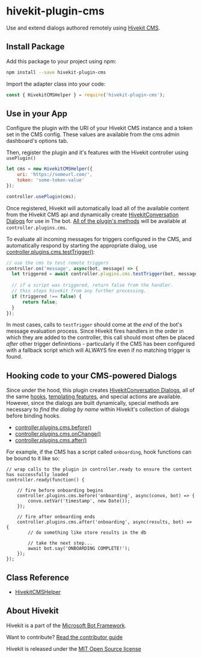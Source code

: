 # hivekit-plugin-cms

Use and extend dialogs authored remotely using [Hivekit CMS](https://github.com/texthive/hivekit-cms#readme).

## Install Package

Add this package to your project using npm:

```bash
npm install --save hivekit-plugin-cms
```

Import the adapter class into your code:

```javascript
const { HivekitCMSHelper } = require('hivekit-plugin-cms');
```

## Use in your App

Configure the plugin with the URI of your Hivekit CMS instance and a token set in the CMS config.
These values are available from the cms admin dashboard's options tab.

Then, register the plugin and it's features with the Hivekit controller using `usePlugin()`

```javascript
let cms = new HivekitCMSHelper({
    uri: 'https://someurl.com/',
    token: 'some-token-value'
});

controller.usePlugin(cms);
```

Once registered, Hivekit will automatically load all of the available content from the Hivekit CMS api and dynamically create [HivekitConversation Dialogs](../docs/reference/core.md#hivekitconversation) for use in The bot.  [All of the plugin's methods](../docs/reference/cms.md) will be available at `controller.plugins.cms`.

To evaluate all incoming messages for triggers configured in the CMS, and automatically respond by starting the appropriate dialog, use [controller.plugins.cms.testTrigger()](../docs/reference/cms.md#testtrigger):

```javascript
// use the cms to test remote triggers
controller.on('message', async(bot, message) => {
  let triggered = await controller.plugins.cms.testTrigger(bot, message);
  
  // if a script was triggered, return false from the handler.
  // this stops hivekit from any further processing.
  if (triggered !== false) {
      return false;
  }
});
```

In most cases, calls to `testTrigger` should come at the _end_ of the bot's message evaluation process. Since Hivekit fires handlers in the order in which they are added to the controller, this call should most often be placed _after_ other trigger definintions - particularly if the CMS has been configured with a fallback script which will ALWAYS fire even if no matching trigger is found.

## Hooking code to your CMS-powered Dialogs

Since under the hood, this plugin creates [HivekitConversation Dialogs](../docs/reference/core.md#hivekitconversation), all of the same [hooks](../docs/conversations.md#hooks), [templating features](../docs/conversations.md#using-variable-tokens-and-templates-in-conversation-threads), and special actions are available. However, since the dialogs are built dynamically, special methods are necessary to _find the dialog by name_ within Hivekit's collection of dialogs before binding hooks.

* [controller.plugins.cms.before()](../docs/reference/cms.md#before)
* [controller.plugins.cms.onChange()](../docs/reference/cms.md#onchange)
* [controller.plugins.cms.after()](../docs/reference/cms.md#after)

For example, if the CMS has a script called `onboarding`, hook functions can be bound to it like so:

```javascrit
// wrap calls to the plugin in controller.ready to ensure the content has successfully loaded
controller.ready(function() {

    // fire before onboarding begins
    controller.plugins.cms.before('onboarding', async(convo, bot) => {
        convo.setVar('timestamp', new Date());
    });

    // fire after onboarding ends
    controller.plugins.cms.after('onboarding', async(results, bot) => {
        // do something like store results in the db

        // take the next step...
        await bot.say('ONBOARDING COMPLETE!');
    });
});
```

## Class Reference

* [HivekitCMSHelper](../docs/reference/cms.md)

## About Hivekit

Hivekit is a part of the [Microsoft Bot Framework](https://dev.botframework.com).

Want to contribute? [Read the contributor guide](https://github.com/texthive/hivekit/blob/master/CONTRIBUTING.md)

Hivekit is released under the [MIT Open Source license](https://github.com/texthive/hivekit/blob/master/LICENSE.md)